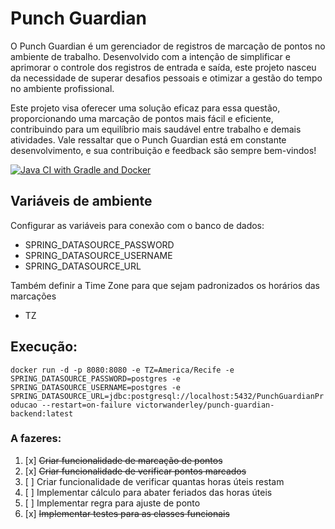 # Punch Guardian
O Punch Guardian é um gerenciador de registros de marcação de pontos no ambiente de trabalho. Desenvolvido com a intenção de simplificar e aprimorar o controle dos registros de entrada e saída, este projeto nasceu da necessidade de superar desafios pessoais e otimizar a gestão do tempo no ambiente profissional.

Este projeto visa oferecer uma solução eficaz para essa questão, proporcionando uma marcação de pontos mais fácil e eficiente, contribuindo para um equilíbrio mais saudável entre trabalho e demais atividades. Vale ressaltar que o Punch Guardian está em constante desenvolvimento, e sua contribuição e feedback são sempre bem-vindos!

[![Java CI with Gradle and Docker](https://github.com/victorwanderley1/PunchGuardian/actions/workflows/gradle.yml/badge.svg)](https://github.com/victorwanderley1/PunchGuardian/actions/workflows/gradle.yml)

## Variáveis de ambiente
Configurar as variáveis para conexão com o banco de dados:
- SPRING_DATASOURCE_PASSWORD
- SPRING_DATASOURCE_USERNAME
- SPRING_DATASOURCE_URL

Também definir a Time Zone para que sejam padronizados os horários das marcações
- TZ

## Execução:

`docker run -d -p 8080:8080 -e TZ=America/Recife -e SPRING_DATASOURCE_PASSWORD=postgres -e SPRING_DATASOURCE_USERNAME=postgres -e SPRING_DATASOURCE_URL=jdbc:postgresql://localhost:5432/PunchGuardianProducao --restart=on-failure victorwanderley/punch-guardian-backend:latest`

### A fazeres:
1. [x] ~~Criar funcionalidade de marcação de pontos~~
2. [x] ~~Criar funcionalidade de verificar pontos marcados~~
3. [ ] Criar funcionalidade de verificar quantas horas úteis restam
4. [ ] Implementar cálculo para abater feriados das horas úteis
5. [ ] Implementar regra para ajuste de ponto
6. [x] ~~Implementar testes para as classes funcionais~~
